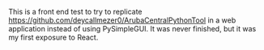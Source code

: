 This is a front end test to try to replicate https://github.com/deycallmezer0/ArubaCentralPythonTool in a web application instead of using PySimpleGUI.
It was never finished, but it was my first exposure to React. 